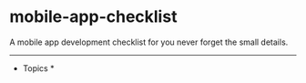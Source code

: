 # mobile-app-checklist
A mobile app development checklist for you never forget the small details.

----

* Topics *
